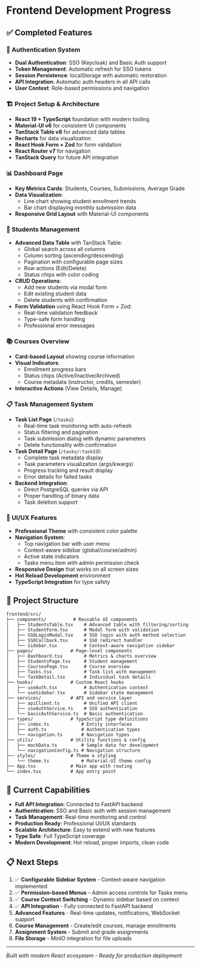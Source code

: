 # Frontend Development Progress

## ✅ Completed Features

### 🔐 Authentication System
- **Dual Authentication**: SSO (Keycloak) and Basic Auth support
- **Token Management**: Automatic refresh for SSO tokens
- **Session Persistence**: localStorage with automatic restoration
- **API Integration**: Automatic auth headers in all API calls
- **User Context**: Role-based permissions and navigation

### 🏗️ Project Setup & Architecture
- **React 19 + TypeScript** foundation with modern tooling
- **Material-UI v6** for consistent UI components
- **TanStack Table v8** for advanced data tables
- **Recharts** for data visualization
- **React Hook Form + Zod** for form validation
- **React Router v7** for navigation
- **TanStack Query** for future API integration

### 📊 Dashboard Page
- **Key Metrics Cards**: Students, Courses, Submissions, Average Grade
- **Data Visualization**:
  - Line chart showing student enrollment trends
  - Bar chart displaying monthly submission data
- **Responsive Grid Layout** with Material-UI components

### 👥 Students Management
- **Advanced Data Table** with TanStack Table:
  - Global search across all columns
  - Column sorting (ascending/descending)
  - Pagination with configurable page sizes
  - Row actions (Edit/Delete)
  - Status chips with color coding
- **CRUD Operations**:
  - Add new students via modal form
  - Edit existing student data
  - Delete students with confirmation
- **Form Validation** using React Hook Form + Zod:
  - Real-time validation feedback
  - Type-safe form handling
  - Professional error messages

### 📚 Courses Overview
- **Card-based Layout** showing course information
- **Visual Indicators**:
  - Enrollment progress bars
  - Status chips (Active/Inactive/Archived)
  - Course metadata (instructor, credits, semester)
- **Interactive Actions** (View Details, Manage)

### 📋 Task Management System
- **Task List Page** (`/tasks`):
  - Real-time task monitoring with auto-refresh
  - Status filtering and pagination
  - Task submission dialog with dynamic parameters
  - Delete functionality with confirmation
- **Task Detail Page** (`/tasks/:taskId`):
  - Complete task metadata display
  - Task parameters visualization (args/kwargs)
  - Progress tracking and result display
  - Error details for failed tasks
- **Backend Integration**:
  - Direct PostgreSQL queries via API
  - Proper handling of binary data
  - Task deletion support

### 🎨 UI/UX Features
- **Professional Theme** with consistent color palette
- **Navigation System**:
  - Top navigation bar with user menu
  - Context-aware sidebar (global/course/admin)
  - Active state indicators
  - Tasks menu item with admin permission check
- **Responsive Design** that works on all screen sizes
- **Hot Reload Development** environment
- **TypeScript Integration** for type safety

## 📁 Project Structure
```
frontend/src/
├── components/          # Reusable UI components
│   ├── StudentsTable.tsx    # Advanced table with filtering/sorting
│   ├── StudentForm.tsx      # Modal form with validation
│   ├── SSOLoginModal.tsx    # SSO login with auth method selection
│   ├── SSOCallback.tsx      # SSO redirect handler
│   └── Sidebar.tsx          # Context-aware navigation sidebar
├── pages/              # Page-level components
│   ├── Dashboard.tsx        # Metrics & charts overview
│   ├── StudentsPage.tsx     # Student management
│   ├── CoursesPage.tsx      # Course overview
│   ├── Tasks.tsx            # Task list with management
│   └── TaskDetail.tsx       # Individual task details
├── hooks/              # Custom React hooks
│   ├── useAuth.tsx          # Authentication context
│   └── useSidebar.tsx       # Sidebar state management
├── services/           # API and service layer
│   ├── apiClient.ts         # Unified API client
│   ├── ssoAuthService.ts    # SSO authentication
│   └── basicAuthService.ts  # Basic authentication
├── types/              # TypeScript type definitions
│   ├── index.ts            # Entity interfaces
│   ├── auth.ts             # Authentication types
│   └── navigation.ts       # Navigation types
├── utils/              # Utility functions & config
│   ├── mockData.ts         # Sample data for development
│   └── navigationConfig.ts # Navigation structure
├── styles/             # Theme & styling
│   └── theme.ts            # Material-UI theme config
├── App.tsx             # Main app with routing
└── index.tsx           # App entry point
```

## 🚀 Current Capabilities
- **Full API Integration**: Connected to FastAPI backend
- **Authentication**: SSO and Basic auth with session management
- **Task Management**: Real-time monitoring and control
- **Production Ready**: Professional UI/UX standards
- **Scalable Architecture**: Easy to extend with new features
- **Type Safe**: Full TypeScript coverage
- **Modern Development**: Hot reload, proper imports, clean code

## 📋 Next Steps
1. ✅ **Configurable Sidebar System** - Context-aware navigation implemented
2. ✅ **Permission-based Menus** - Admin access controls for Tasks menu
3. ✅ **Course Context Switching** - Dynamic sidebar based on context
4. ✅ **API Integration** - Fully connected to FastAPI backend
5. **Advanced Features** - Real-time updates, notifications, WebSocket support
6. **Course Management** - Create/edit courses, manage enrollments
7. **Assignment System** - Submit and grade assignments
8. **File Storage** - MinIO integration for file uploads

---
*Built with modern React ecosystem - Ready for production deployment*